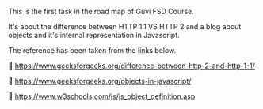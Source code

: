 This is the first task in the road map of Guvi FSD Course.

It's about the difference between HTTP 1.1 VS HTTP 2 and a blog about objects and it's internal representation in Javascript.

The reference has been taken from the links below.

 🔗 https://www.geeksforgeeks.org/difference-between-http-2-and-http-1-1/
 
 🔗 https://www.geeksforgeeks.org/objects-in-javascript/
 
 🔗 https://www.w3schools.com/js/js_object_definition.asp







